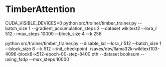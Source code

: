 # TimberAttention

CUDA_VISIBLE_DEVICES=0 python src/trainer/timber_trainer.py --batch_size 1 --gradient_accumulation_steps 2 --dataset wikitext2 --lora_r 512 --max_steps 10000 --block_size 4 --k 256

python src/trainer/timber_trainer.py --disable_kd --lora_r 512 --batch_size 1 --block_size 8 --k 512 --init_checkpoint ./saves/dev/llama32k-wikitext103-4096-block8-k512-epoch-00-step-8400.pth --dataset booksum --using_fsdp --max_steps 10000